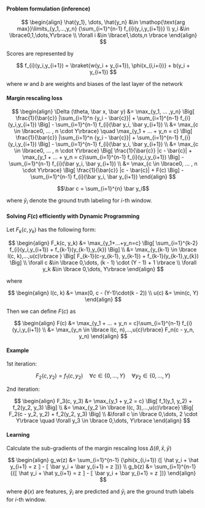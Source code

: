 
#### Problem formulation (inference)

$$ 
\begin{align}
\hat{y_1}, \dots, \hat{y_n}  &\in \mathop{\text{arg max}}\limits_{y_1,...,y_n} {\sum_{i=1}^{n-1} f_{i}(y_i,y_{i+1})} \\
y_i &\in \lbrace0,1,\dots,Y\rbrace \\
\forall i &\in \lbrace1,\dots,n \rbrace
\end{align}
$$


Scores are represented by

$$
f_{i}(y_i,y_{i+1}) = \braket{w(y_i + y_{i+1}), \phi(x_{i,i+i})} + b(y_i + y_{i+1})
$$

where $w$ and $b$ are weights and biases of the last layer of the network

<!-- TODO: dimentsions of all variables -->

#### Margin rescaling loss

$$
\begin{align}
    \Delta (\theta, \bar x, \bar y) &= \max_{y_1, ... ,y_n} \Big[ \frac{1}{\bar{c}} |\sum_{i=1}^n {y_i - \bar{c}}| + \sum_{i=1}^{n-1} f_{i}(y_i,y_{i+1})  \Big] - \sum_{i=1}^{n-1} f_{i}(\bar y_i, \bar y_{i+1}) \\
    &= \max_{c \in \lbrace0, ... , n \cdot Y\rbrace} \quad  \max_{y_1 + ... + y_n = c} \Big[ \frac{1}{\bar{c}} |\sum_{i=1}^n {y_i - \bar{c}}| + \sum_{i=1}^{n-1} f_{i}(y_i,y_{i+1}) \Big] - \sum_{i=1}^{n-1} f_{i}(\bar y_i, \bar y_{i+1}) \\
    &= \max_{c \in \lbrace0, ... , n \cdot Y\rbrace} \Big[ \frac{1}{\bar{c}} |c - \bar{c}| + \max_{y_1 + ... + y_n = c}\sum_{i=1}^{n-1} f_{i}(y_i,y_{i+1})  \Big] - \sum_{i=1}^{n-1} f_{i}(\bar y_i, \bar y_{i+1}) \\
    &= \max_{c \in \lbrace0, ... , n \cdot Y\rbrace} \Big[ \frac{1}{\bar{c}} |c - \bar{c}| + F(c)  \Big] - \sum_{i=1}^{n-1} f_{i}(\bar y_i, \bar y_{i+1})
\end{align}
$$

$$\bar c = \sum_{i=1}^{n} \bar y_i$$

where $\bar y_i$ denote the ground truth labeling for $i$-th window.

#### Solving $F(c)$ efficiently with Dynamic Programming

Let $F_k(c, y_k)$ has the following form:

$$
\begin{align}
    F_k(c, y_k) &= \max_{y_1+...+y_n=c} \Big[ \sum_{i=1}^{k-2} f_{i}(y_i,y_{i+1}) + f_{k-1}(y_{k-1},y_{k}) \Big] \\
    &= \max_{y_{k-1} \in \lbrace l(c, k),...,u(c)\rbrace } \Big[ F_{k-1}(c-y_{k-1}, y_{k-1}) + f_{k-1}(y_{k-1},y_{k}) \Big] \\
    \forall c &\in \lbrace 0,\dots, (k - 1) \cdot (Y - 1) + 1 \rbrace \\
    \forall y_k &\in \lbrace 0,\dots, Y\rbrace
\end{align}
$$

where 

$$
\begin{align}
l(c, k) &= \max(0, c - (Y-1)\cdot(k - 2)) \\
u(c) &= \min(c, Y)
\end{align}
$$

Then we can define $F(c)$ as

$$
\begin{align}
F(c) &= \max_{y_1 + ... + y_n = c}\sum_{i=1}^{n-1} f_{i}(y_i,y_{i+1}) \\
     &= \max_{y_n \in \lbrace l(c, n),...,u(c)\rbrace} F_n(c - y_n, y_n)
\end{align}
$$

#### Example

1st iteration:

$$
F_2(c, y_2) = f_1(c, y_2) \quad \forall c \in \lbrace 0,\dots, Y\rbrace \quad \forall y_2 \in \lbrace 0,\dots, Y\rbrace
$$

2nd iteration:

$$
\begin{align}
F_3(c, y_3) &= \max_{y_1 + y_2 = c} \Big[ f_1(y_1, y_2) + f_2(y_2, y_3) \Big] \\
&= \max_{y_2 \in \lbrace l(c, 3),...,u(c)\rbrace} \Big[ F_2(c - y_2, y_2) + f_2(y_2, y_3) \Big] \\
&\forall c \in \lbrace 0,\dots, 2 \cdot Y\rbrace \quad \forall y_3 \in \lbrace 0,\dots, Y\rbrace
\end{align}
$$

#### Learning

Calculate the sub-gradients of the margin rescaling loss $\Delta (\theta, \bar x, \bar y)$

$$
\begin{align}
g_w(z) &= \sum_{i=1}^{n-1} {\phi(x_{i,i+1}) (⟦ \hat y_i + \hat y_{i+1} = z ⟧ - ⟦ \bar y_i + \bar y_{i+1} = z ⟧)} \\
g_b(z) &= \sum_{i=1}^{n-1} {(⟦ \hat y_i + \hat y_{i+1} = z ⟧ - ⟦ \bar y_i + \bar y_{i+1} = z ⟧)}
\end{align}
$$

where $\phi(x)$ are features, $\hat y_i$ are predicted and $\bar y_i$ are the ground truth labels for $i$-th window.
